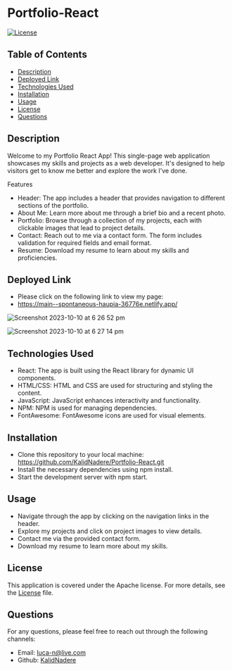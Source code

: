# Portfolio-React

[![License](https://img.shields.io/badge/License-Apache%202.0-blue.svg)](https://opensource.org/licenses/Apache)

## Table of Contents
- [Description](#description)
- [Deployed Link](#deployed-link)
- [Technologies Used](#technologies-used)
- [Installation](#installation)
- [Usage](#usage)
- [License](#license)
- [Questions](#questions)
  
## Description
Welcome to my Portfolio React App! This single-page web application showcases my skills and projects as a web developer. It's designed to help visitors get to know me better and explore the work I've done.

Features
- Header: The app includes a header that provides navigation to different sections of the portfolio.
- About Me: Learn more about me through a brief bio and a recent photo.
- Portfolio: Browse through a collection of my projects, each with clickable images that lead to project details.
- Contact: Reach out to me via a contact form. The form includes validation for required fields and email format.
- Resume: Download my resume to learn about my skills and proficiencies.

## Deployed Link
- Please click on the following link to view my page:
- https://main--spontaneous-haupia-36776e.netlify.app/ 


![Screenshot 2023-10-10 at 6 26 52 pm](https://github.com/KalidNadere/Portfolio-React/assets/131591052/bd67183b-001e-42d9-b189-f3c3d0a562d4)

![Screenshot 2023-10-10 at 6 27 14 pm](https://github.com/KalidNadere/Portfolio-React/assets/131591052/202723cf-6576-433c-b6c9-8f16ec57ade5)

## Technologies Used
- React: The app is built using the React library for dynamic UI components.
- HTML/CSS: HTML and CSS are used for structuring and styling the content.
- JavaScript: JavaScript enhances interactivity and functionality.
- NPM: NPM is used for managing dependencies.
- FontAwesome: FontAwesome icons are used for visual elements.

## Installation <a name='installation'></a>
- Clone this repository to your local machine: https://github.com/KalidNadere/Portfolio-React.git 
- Install the necessary dependencies using npm install.
- Start the development server with npm start.

## Usage <a name='usage'></a>
- Navigate through the app by clicking on the navigation links in the header.
- Explore my projects and click on project images to view details.
- Contact me via the provided contact form.
- Download my resume to learn more about my skills.


 ## License <a name='license'></a>
This application is covered under the Apache license. For more details, see the [License](https://opensource.org/licenses/Apache) file.

## Questions <a name='questions'></a>
For any questions, please feel free to reach out through the following channels:
- Email: luca-n@live.com
- Github: [KalidNadere](https://github.com/KalidNadere)